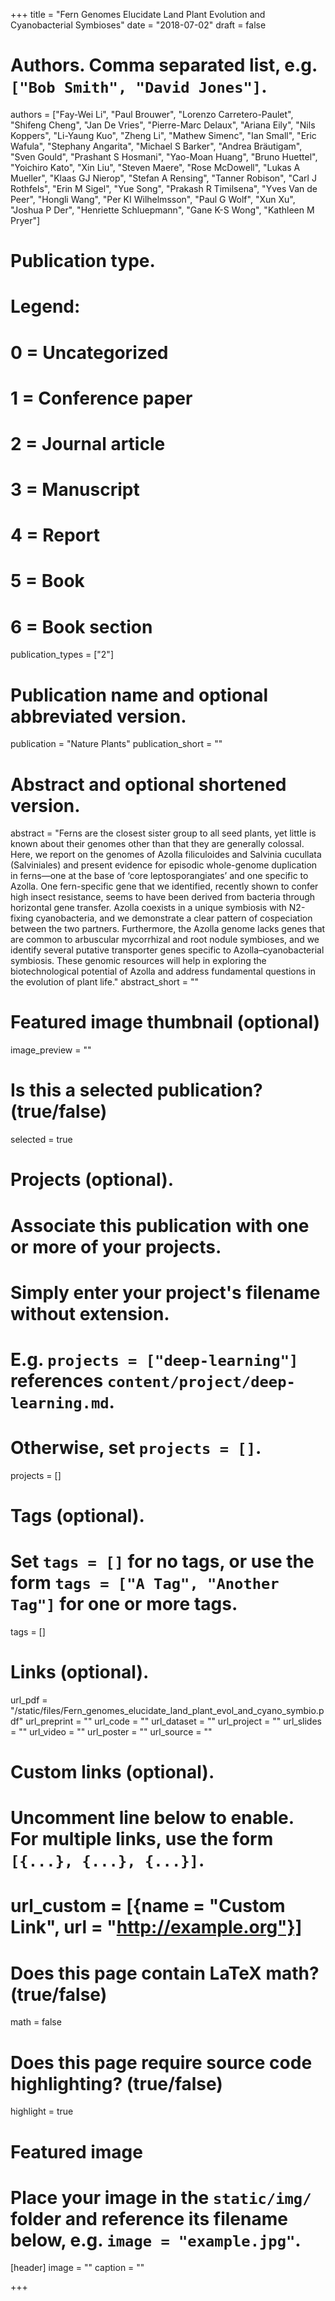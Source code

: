 +++
title = "Fern Genomes Elucidate Land Plant Evolution and Cyanobacterial Symbioses"
date = "2018-07-02"
draft = false

# Authors. Comma separated list, e.g. `["Bob Smith", "David Jones"]`.
authors = ["Fay-Wei Li", "Paul Brouwer", "Lorenzo Carretero-Paulet", "Shifeng Cheng", "Jan De Vries", "Pierre-Marc Delaux", "Ariana Eily", "Nils Koppers", "Li-Yaung Kuo", "Zheng Li", "Mathew Simenc", "Ian Small", "Eric Wafula", "Stephany Angarita", "Michael S Barker", "Andrea Bräutigam", "Sven Gould", "Prashant S Hosmani", "Yao-Moan Huang", "Bruno Huettel", "Yoichiro Kato", "Xin Liu", "Steven Maere", "Rose McDowell", "Lukas A Mueller", "Klaas GJ Nierop", "Stefan A Rensing", "Tanner Robison", "Carl J Rothfels", "Erin M Sigel", "Yue Song", "Prakash R Timilsena", "Yves Van de Peer", "Hongli Wang", "Per KI Wilhelmsson", "Paul G Wolf", "Xun Xu", "Joshua P Der", "Henriette Schluepmann", "Gane K-S Wong", "Kathleen M Pryer"]

# Publication type.
# Legend:
# 0 = Uncategorized
# 1 = Conference paper
# 2 = Journal article
# 3 = Manuscript
# 4 = Report
# 5 = Book
# 6 = Book section
publication_types = ["2"]

# Publication name and optional abbreviated version.
publication = "Nature Plants"
publication_short = ""

# Abstract and optional shortened version.
abstract = "Ferns are the closest sister group to all seed plants, yet little is known about their genomes other than that they are generally colossal. Here, we report on the genomes of Azolla filiculoides and Salvinia cucullata (Salviniales) and present evidence for episodic whole-genome duplication in ferns—one at the base of ‘core leptosporangiates’ and one specific to Azolla. One fern-specific gene that we identified, recently shown to confer high insect resistance, seems to have been derived from bacteria through horizontal gene transfer. Azolla coexists in a unique symbiosis with N2-fixing cyanobacteria, and we demonstrate a clear pattern of cospeciation between the two partners. Furthermore, the Azolla genome lacks genes that are common to arbuscular mycorrhizal and root nodule symbioses, and we identify several putative transporter genes specific to Azolla–cyanobacterial symbiosis. These genomic resources will help in exploring the biotechnological potential of Azolla and address fundamental questions in the evolution of plant life."
abstract_short = ""

# Featured image thumbnail (optional)
image_preview = ""

# Is this a selected publication? (true/false)
selected = true

# Projects (optional).
#   Associate this publication with one or more of your projects.
#   Simply enter your project's filename without extension.
#   E.g. `projects = ["deep-learning"]` references `content/project/deep-learning.md`.
#   Otherwise, set `projects = []`.
projects = []

# Tags (optional).
#   Set `tags = []` for no tags, or use the form `tags = ["A Tag", "Another Tag"]` for one or more tags.
tags = []

# Links (optional).
url_pdf = "/static/files/Fern_genomes_elucidate_land_plant_evol_and_cyano_symbio.pdf"
url_preprint = ""
url_code = ""
url_dataset = ""
url_project = ""
url_slides = ""
url_video = ""
url_poster = ""
url_source = ""

# Custom links (optional).
#   Uncomment line below to enable. For multiple links, use the form `[{...}, {...}, {...}]`.
# url_custom = [{name = "Custom Link", url = "http://example.org"}]

# Does this page contain LaTeX math? (true/false)
math = false

# Does this page require source code highlighting? (true/false)
highlight = true

# Featured image
# Place your image in the `static/img/` folder and reference its filename below, e.g. `image = "example.jpg"`.
[header]
image = ""
caption = ""

+++
